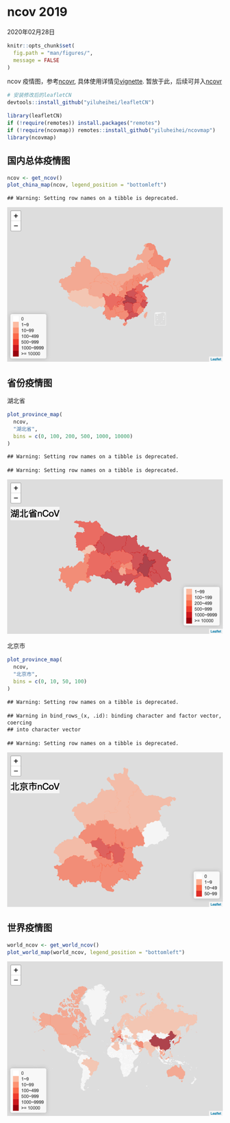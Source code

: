 ncov 2019
================
2020年02月28日

``` r
knitr::opts_chunk$set(
  fig.path = "man/figures/",
  message = FALSE
)
```

ncov 疫情图，参考[ncovr](https://github.com/pzhaonet/ncovr),
具体使用详情见[vignette](https://yiluheihei.github.io/ncovmap/articles/Introduction.html).
暂放于此，后续可并入[ncovr](https://github.com/pzhaonet/ncovr)

``` r
# 安装修改后的leafletCN
devtools::install_github("yiluheihei/leafletCN")
```

``` r
library(leafletCN)
if (!require(remotes)) install.packages("remotes")
if (!require(ncovmap)) remotes::install_github("yiluheihei/ncovmap")
library(ncovmap)
```

## 国内总体疫情图

``` r
ncov <- get_ncov()
plot_china_map(ncov, legend_position = "bottomleft")
```

    ## Warning: Setting row names on a tibble is deprecated.

![](man/figures/china-map-1.png)<!-- -->

## 省份疫情图

湖北省

``` r
plot_province_map(
  ncov, 
  "湖北省", 
  bins = c(0, 100, 200, 500, 1000, 10000)
)
```

    ## Warning: Setting row names on a tibble is deprecated.
    
    ## Warning: Setting row names on a tibble is deprecated.

![](man/figures/hubei-map-1.png)<!-- -->

北京市

``` r
plot_province_map(
  ncov,
  "北京市", 
  bins = c(0, 10, 50, 100)
)
```

    ## Warning: Setting row names on a tibble is deprecated.

    ## Warning in bind_rows_(x, .id): binding character and factor vector, coercing
    ## into character vector

    ## Warning: Setting row names on a tibble is deprecated.

![](man/figures/beijing-map-1.png)<!-- -->

## 世界疫情图

``` r
world_ncov <- get_world_ncov()
plot_world_map(world_ncov, legend_position = "bottomleft")
```

![](man/figures/world-map-1.png)<!-- -->
